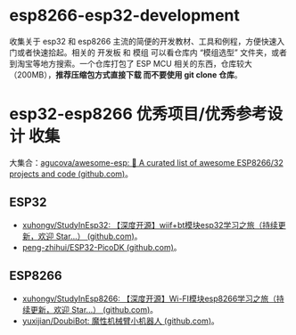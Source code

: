 # esp8266-esp32-development
收集关于 esp32 和 esp8266 主流的简便的开发教材、工具和例程，方便快速入门或者快速拾起。相关的 开发板 和 模组 可以看仓库内 “模组选型” 文件夹，或者到淘宝等地方搜索。一个仓库打包了 ESP MCU 相关的东西，仓库较大（200MB），**推荐压缩包方式直接下载 而不要使用 git clone 仓库**。

# esp32-esp8266 优秀项目/优秀参考设计 收集

大集合：[agucova/awesome-esp: 📶 A curated list of awesome ESP8266/32 projects and code (github.com)](https://github.com/agucova/awesome-esp)。

## ESP32

- [xuhongv/StudyInEsp32: 【深度开源】wiif+bt模块esp32学习之旅（持续更新，欢迎 Star...） (github.com)](https://github.com/xuhongv/StudyInEsp32)。
- [peng-zhihui/ESP32-PicoDK (github.com)](https://github.com/peng-zhihui/ESP32-PicoDK)。

## ESP8266

- [xuhongv/StudyInEsp8266: 【深度开源】Wi-FI模块esp8266学习之旅（持续更新，欢迎 Star...） (github.com)](https://github.com/xuhongv/StudyInEsp8266)。
- [yuxijian/DoubiBot: 魔性机械臂小机器人 (github.com)](https://github.com/yuxijian/DoubiBot)。
